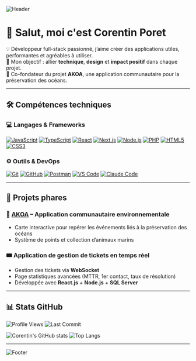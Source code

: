 <!-- Bannière personnalisée -->
![Header](https://capsule-render.vercel.app/api?type=waving&color=0:61DAFB,100:20232A&height=200&section=header&text=Timso%20Dev&fontSize=40&fontColor=ffffff&animation=fadeIn&fontAlignY=35)

# 👋 Salut, moi c'est Corentin Poret

💡 Développeur full-stack passionné, j’aime créer des applications utiles, performantes et agréables à utiliser.  
🎯 Mon objectif : allier **technique**, **design** et **impact positif** dans chaque projet.  
🌊 Co-fondateur du projet **AKOA**, une application communautaire pour la préservation des océans.  

---

## 🛠️ Compétences techniques

### 💻 Langages & Frameworks
[![JavaScript](https://img.shields.io/badge/JavaScript-F7DF1E?logo=javascript&logoColor=black)](https://developer.mozilla.org/fr/docs/Web/JavaScript)
[![TypeScript](https://img.shields.io/badge/TypeScript-3178C6?logo=typescript&logoColor=white)](https://www.typescriptlang.org/)
[![React](https://img.shields.io/badge/React-61DAFB?logo=react&logoColor=black)](https://reactjs.org/)
[![Next.js](https://img.shields.io/badge/Next.js-000000?logo=nextdotjs&logoColor=white)](https://nextjs.org/)
[![Node.js](https://img.shields.io/badge/Node.js-339933?logo=nodedotjs&logoColor=white)](https://nodejs.org/)
[![PHP](https://img.shields.io/badge/PHP-777BB4?logo=php&logoColor=white)](https://www.php.net/)
[![HTML5](https://img.shields.io/badge/HTML5-E34F26?logo=html5&logoColor=white)](https://developer.mozilla.org/fr/docs/Web/HTML)
[![CSS3](https://img.shields.io/badge/CSS3-1572B6?logo=css3&logoColor=white)](https://developer.mozilla.org/fr/docs/Web/CSS)

### ⚙️ Outils & DevOps
[![Git](https://img.shields.io/badge/Git-F05032?logo=git&logoColor=white)](https://git-scm.com/)
[![GitHub](https://img.shields.io/badge/GitHub-181717?logo=github&logoColor=white)](https://github.com/)
[![Postman](https://img.shields.io/badge/Postman-FF6C37?logo=postman&logoColor=white)](https://www.postman.com/)
[![VS Code](https://img.shields.io/badge/VS%20Code-007ACC?logo=visualstudiocode&logoColor=white)](https://code.visualstudio.com/)
[![Claude Code](https://img.shields.io/badge/Claude_Code-4B9CEA?logo=openai&logoColor=white)](https://claude.ai/)

---

## 🚀 Projets phares

### 🌊 [AKOA](https://github.com/akoa) – Application communautaire environnementale
- Carte interactive pour repérer les événements liés à la préservation des océans
- Système de points et collection d’animaux marins

### 🎟️ Application de gestion de tickets en temps réel
- Gestion des tickets via **WebSocket**
- Page statistiques avancées (MTTR, 1er contact, taux de résolution)
- Développée avec **React.js** + **Node.js** + **SQL Server**

---

## 📊 Stats GitHub
![Profile Views](https://komarev.com/ghpvc/?username=Timso-dev&label=Vues%20du%20profil&color=0e75b6&style=flat)
![Last Commit](https://img.shields.io/github/last-commit/Timso-dev/Timso-dev?label=Dernier%20commit&color=green)

![Corentin's GitHub stats](https://github-readme-stats.vercel.app/api?username=Timso-dev&show_icons=true&theme=tokyonight)
![Top Langs](https://github-readme-stats.vercel.app/api/top-langs/?username=Timso-dev&layout=compact&theme=tokyonight)

---

<!-- Bannière de fin -->
![Footer](https://capsule-render.vercel.app/api?type=waving&color=0:20232A,100:61DAFB&height=100&section=footer)
